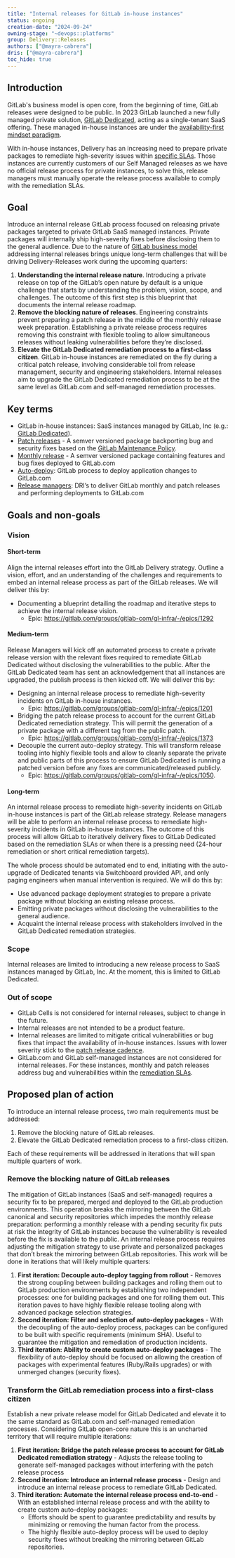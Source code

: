 ```yaml
---
title: "Internal releases for GitLab in-house instances"
status: ongoing
creation-date: "2024-09-24"
owning-stage: "~devops::platforms"
group: Delivery::Releases
authors: ["@mayra-cabrera"]
dris: ["@mayra-cabrera"]
toc_hide: true
---
```


## Introduction

GitLab's business model is open core, from the beginning of time, GitLab releases were designed to be public. In 2023 GitLab launched a new
fully managed private solution, [GitLab Dedicated](https://about.gitlab.com/dedicated/), acting as a single-tenant SaaS offering. These managed
in-house instances are under the [availability-first mindset paradigm](/handbook/engineering/development/principles/#prioritizing-technical-decisions).

With in-house instances, Delivery has an increasing need to prepare private packages to remediate high-severity issues within
[specific SLAs](/handbook/security/product-security/vulnerability-management/sla/). Those instances are currently
customers of our Self Managed releases as we have no official release process for private instances, to solve this, release managers must manually
operate the release process available to comply with the remediation SLAs.

## Goal

Introduce an internal release GitLab process focused on releasing private packages targeted to  private GitLab SaaS managed instances.
Private packages will internally ship high-severity fixes before disclosing them to the general audience. Due to the nature of
[GitLab business model](/company/stewardship/#business-model) addressing internal releases brings unique
long-term challenges that will be driving Delivery-Releases work during the upcoming quarters: 

1. **Understanding the internal release nature**. Introducing a private release on top of the GitLab’s open nature by default
is a unique challenge that starts by understanding the problem, vision, scope, and challenges. The outcome of this first step
is this blueprint that documents the internal release roadmap.
2. **Remove the blocking nature of releases**. Engineering constraints prevent preparing a patch release in the middle of the
monthly release week preparation. Establishing a private release process requires removing this constraint with flexible tooling
to allow simultaneous releases without leaking vulnerabilities before they’re disclosed.
3. **Elevate the GitLab Dedicated remediation process to a first-class citizen**. GitLab in-house instances are remediated on the
fly during a critical patch release, involving considerable toil from release management, security and engineering stakeholders.
Internal releases aim to upgrade the GitLab Dedicated remediation process to be at the same level as GitLab.com and self-managed remediation processes.

## Key terms

- GitLab in-house instances: SaaS instances managed by GitLab, Inc (e.g.: [GitLab Dedicated](https://about.gitlab.com/dedicated/)).
- [Patch releases](/handbook/engineering/releases/patch-releases) - A semver versioned package backporting bug and security fixes based on the [GitLab Maintenance Policy](https://docs.gitlab.com/ee/policy/maintenance.html).
- [Monthly release](/handbook/engineering/releases/#self-managed-overview) - A semver versioned package containing features and bug fixes deployed to GitLab.com
- [Auto-deploy](/handbook/engineering/deployments-and-releases/deployments/): GitLab process to deploy application changes to GitLab.com
- [Release managers](https://about.gitlab.com/community/release-managers/): DRI’s to deliver GitLab monthly and patch releases and performing deployments to GitLab.com

## Goals and non-goals

### Vision

#### Short-term

Align the internal releases effort into the GitLab Delivery strategy. Outline a vision, effort, and an understanding of the
challenges and requirements to embed an internal release process as part of the GitLab releases. We will deliver this by:

- Documenting a blueprint detailing the roadmap and iterative steps to achieve the internal release vision. 
  - Epic: https://gitlab.com/groups/gitlab-com/gl-infra/-/epics/1292 

#### Medium-term

Release Managers will kick off an automated process to create a private release version with the relevant fixes required
to remediate GitLab Dedicated without disclosing the vulnerabilities to the public. After the GitLab Dedicated team has
sent an acknowledgement that all instances are upgraded, the publish process is then kicked off. We will deliver this by:

- Designing an internal release process to remediate high-severity incidents on GitLab in-house instances. 
  - Epic: https://gitlab.com/groups/gitlab-com/gl-infra/-/epics/1201
- Bridging the patch release process to account for the current GitLab Dedicated remediation strategy. This will
  permit the generation of a private package with a different tag from the public patch.
  - Epic: https://gitlab.com/groups/gitlab-com/gl-infra/-/epics/1373 
- Decouple the current auto-deploy strategy. This will transform release tooling into highly flexible tools and
  allow to cleanly separate the private and public parts of this process to ensure GitLab Dedicated is running a patched
  version before any fixes are communicated/released publicly.
  - Epic: https://gitlab.com/groups/gitlab-com/gl-infra/-/epics/1050.

#### Long-term

An internal release process to remediate high-severity incidents on GitLab in-house instances is part of the GitLab
release strategy. Release managers will be able to perform an internal release process to remediate high-severity incidents
in GitLab in-house instances. The outcome of this process will allow GitLab to iteratively delivery fixes to GitLab Dedicated
based on the remediation SLAs or when there is a pressing need (24-hour remediation or short critical remediation targets).

The whole process should be automated end to end, initiating with the auto-upgrade of Dedicated tenants via Switchboard
provided API, and only paging engineers when manual intervention is required. We will do this by:

- Use advanced package deployment strategies to prepare a private package without blocking an existing release process.
- Emitting private packages without disclosing the vulnerabilities to the general audience. 
- Acquaint the internal release process with stakeholders involved in the GitLab Dedicated remediation strategies.

### Scope

Internal releases are limited to introducing a new release process to SaaS instances managed by GitLab, Inc. At the moment,
this is limited to GitLab Dedicated. 

### Out of scope

- GitLab Cells is not considered for internal releases, subject to change in the future.
- Internal releases are not intended to be a product feature.
- Internal releases are limited to mitigate critical vulnerabilities or bug fixes that impact the availability of
  in-house instances. Issues with lower severity stick to the [patch release cadence](/handbook/engineering/releases/#patch-release-cadence).
- GitLab.com and GitLab self-managed instances are not considered for internal releases. For these instances,
  monthly and patch releases address bug and vulnerabilities within the [remediation SLAs](/handbook/security/product-security/vulnerability-management/sla/).

## Proposed plan of action

To introduce an internal release process, two main requirements must be addressed:

1. Remove the blocking nature of GitLab releases.
2. Elevate the GitLab Dedicated remediation process to a first-class citizen.

Each of these requirements will be addressed in iterations that will span multiple quarters of work.

### Remove the blocking nature of GitLab releases

The mitigation of GitLab instances (SaaS and self-managed) requires a security fix to be prepared, merged and deployed
to the GitLab production environments. This operation breaks the mirroring between the GitLab canonical and security
repositories which impedes the monthly release preparation: performing a monthly release with a pending security fix
puts at risk the integrity of GitLab instances because the vulnerability is revealed before the fix is available to the
public. An internal release process requires adjusting the mitigation strategy to use private and personalized packages
that don’t break the mirroring between GitLab repositories.  This work will be done in iterations that will likely multiple quarters:

1. **First iteration: Decouple auto-deploy tagging from rollout** - Removes the strong coupling between building packages
   and rolling them out to GitLab production environments by establishing two independent processes: one for building packages
   and one for rolling them out. This iteration paves to have highly flexible release tooling along with advanced package
   selection strategies.
2. **Second iteration: Filter and selection of auto-deploy packages** - With the decoupling of the auto-deploy process,
   packages can be configured to be built with specific requirements (minimum SHA). Useful to guarantee the mitigation
   and remediation of production incidents.
3. **Third iteration: Ability to create custom auto-deploy packages** - The flexibility of auto-deploy should be focused on
   allowing the creation of packages with experimental features (Ruby/Rails upgrades) or with unmerged changes (security fixes).

### Transform the GitLab remediation process into a first-class citizen

Establish a new private release model for GitLab Dedicated and elevate it to the same standard as GitLab.com and self-managed
remediation processes. Considering GitLab open-core nature this is an uncharted territory that will require multiple iterations:

1. **First iteration: Bridge the patch release process to account for GitLab Dedicated remediation strategy** - Adjusts the release
   tooling to generate self-managed packages without interfering with the patch release process
2. **Second iteration: Introduce an internal release process** - Design and introduce an internal release process to remediate 
   GitLab Dedicated.
3. **Third iteration: Automate the internal release process end-to-end** - With an established internal release process and
   with the ability to create custom auto-deploy packages:
   - Efforts should be spent to guarantee predictability and results by minimizing or removing the human factor from the process.
   - The highly flexible auto-deploy process will be used to deploy security fixes without breaking the mirroring between GitLab repositories.
